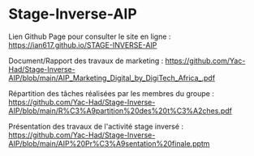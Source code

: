 # Stage-Inverse-AIP
Lien Github Page pour consulter le site en ligne : https://ian617.github.io/STAGE-INVERSE-AIP

Document/Rapport des travaux de marketing : https://github.com/Yac-Had/Stage-Inverse-AIP/blob/main/AIP_Marketing_Digital_by_DigiTech_Africa_.pdf

Répartition des tâches réalisées par les membres du groupe : https://github.com/Yac-Had/Stage-Inverse-AIP/blob/main/R%C3%A9partition%20des%20t%C3%A2ches.pdf

Présentation des travaux de l'activité stage inversé : https://github.com/Yac-Had/Stage-Inverse-AIP/blob/main/AIP%20Pr%C3%A9sentation%20finale.pptm
